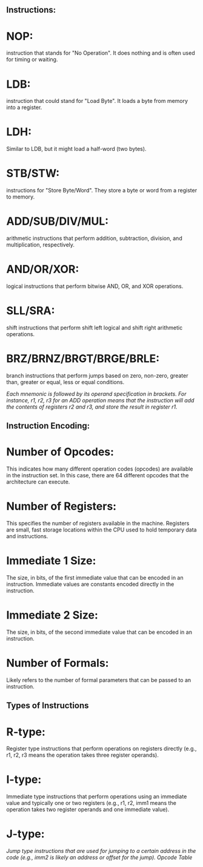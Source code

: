 ## Instructions:

# NOP: 
instruction that stands for "No Operation". It does nothing and is often used for timing or waiting.
# LDB: 
instruction that could stand for "Load Byte". It loads a byte from memory into a register.
# LDH: 
Similar to LDB, but it might load a half-word (two bytes).
# STB/STW: 
instructions for "Store Byte/Word". They store a byte or word from a register to memory.
# ADD/SUB/DIV/MUL: 
arithmetic instructions that perform addition, subtraction, division, and multiplication, respectively.
# AND/OR/XOR: 
logical instructions that perform bitwise AND, OR, and XOR operations.
# SLL/SRA: 
shift instructions that perform shift left logical and shift right arithmetic operations.
# BRZ/BRNZ/BRGT/BRGE/BRLE: 
branch instructions that perform jumps based on zero, non-zero, greater than, greater or equal, less or equal conditions.

*Each mnemonic is followed by its operand specification in brackets. For instance, r1, r2, r3 for an ADD operation means that the instruction will add the contents of registers r2 and r3, and store the result in register r1.*

## Instruction Encoding:

# Number of Opcodes: 
This indicates how many different operation codes (opcodes) are available in the instruction set. In this case, there are 64 different opcodes that the architecture can execute.
# Number of Registers: 
This specifies the number of registers available in the machine. Registers are small, fast storage locations within the CPU used to hold temporary data and instructions.
# Immediate 1 Size: 
The size, in bits, of the first immediate value that can be encoded in an instruction. Immediate values are constants encoded directly in the instruction.
# Immediate 2 Size: 
The size, in bits, of the second immediate value that can be encoded in an instruction.
# Number of Formals: 
Likely refers to the number of formal parameters that can be passed to an instruction.
## Types of Instructions
# R-type: 
Register type instructions that perform operations on registers directly (e.g., r1, r2, r3 means the operation takes three register operands).
# I-type: 
Immediate type instructions that perform operations using an immediate value and typically one or two registers (e.g., r1, r2, imm1 means the operation takes two register operands and one immediate value).
# J-type: 

*Jump type instructions that are used for jumping to a certain address in the code (e.g., imm2 is likely an address or offset for the jump).
Opcode Table*

